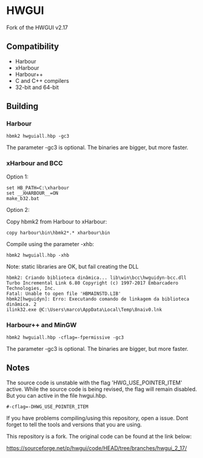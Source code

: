 # HWGUI
Fork of the HWGUI v2.17

## Compatibility

* Harbour  
* xHarbour  
* Harbour++  
* C and C++ compilers  
* 32-bit and 64-bit  

## Building

### Harbour

```
hbmk2 hwguiall.hbp -gc3
```

The parameter -gc3 is optional. The binaries are bigger, but more faster.

### xHarbour and BCC

Option 1:

```
set HB_PATH=C:\xharbour
set __XHARBOUR__=ON
make_b32.bat
```

Option 2:

Copy hbmk2 from Harbour to xHarbour:

```
copy harbour\bin\hbmk2*.* xharbour\bin
```

Compile using the parameter -xhb:

```
hbmk2 hwguiall.hbp -xhb
```

Note: static libraries are OK, but fail creating the DLL
```
hbmk2: Criando biblioteca dinâmica... lib\win\bcc\hwguidyn-bcc.dll
Turbo Incremental Link 6.80 Copyright (c) 1997-2017 Embarcadero Technologies, Inc.
Fatal: Unable to open file 'HBMAINSTD.LIB'
hbmk2[hwguidyn]: Erro: Executando comando de linkagem da biblioteca dinâmica. 2
ilink32.exe @C:\Users\marco\AppData\Local\Temp\8naiv0.lnk
```

### Harbour++ and MinGW

```
hbmk2 hwguiall.hbp -cflag=-fpermissive -gc3
```

The parameter -gc3 is optional. The binaries are bigger, but more faster.

## Notes

The source code is unstable with the flag 'HWG_USE_POINTER_ITEM' active. While the source code
is being revised, the flag will remain disabled. But you can active in the file hwgui.hbp.

```
#-cflag=-DHWG_USE_POINTER_ITEM
```

If you have problems compiling/using this repository, open a issue. Dont forget to tell the tools and versions that you are using.

This repository is a fork. The original code can be found at the link below:

https://sourceforge.net/p/hwgui/code/HEAD/tree/branches/hwgui_2_17/
